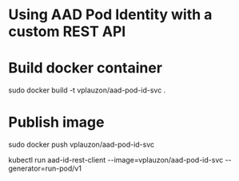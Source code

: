 # Using AAD Pod Identity with a custom REST API

#	Build docker container
sudo docker build -t vplauzon/aad-pod-id-svc .

#	Publish image
sudo docker push vplauzon/aad-pod-id-svc

kubectl run aad-id-rest-client --image=vplauzon/aad-pod-id-svc --generator=run-pod/v1